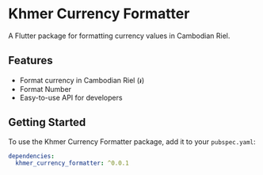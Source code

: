 # Khmer Currency Formatter

A Flutter package for formatting currency values in Cambodian Riel.

## Features

- Format currency in Cambodian Riel (៛)
- Format Number
- Easy-to-use API for developers

## Getting Started

To use the Khmer Currency Formatter package, add it to your `pubspec.yaml`:

```yaml
dependencies:
  khmer_currency_formatter: ^0.0.1
